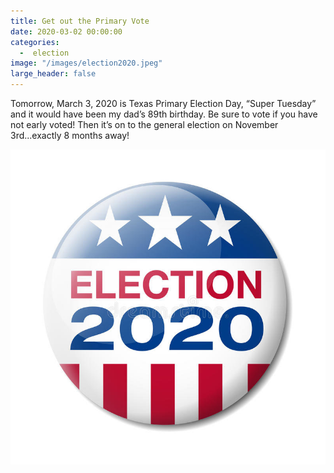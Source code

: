 ```yaml
---
title: Get out the Primary Vote
date: 2020-03-02 00:00:00
categories:
  -  election
image: "/images/election2020.jpeg"
large_header: false
---
```


Tomorrow, March 3, 2020 is Texas Primary Election Day, “Super Tuesday” and it would have been my dad’s 89th birthday. Be sure to vote if you have not early voted! Then it’s on to the general election on November 3rd...exactly 8 months away!

![election](/images/election2020.jpeg)
